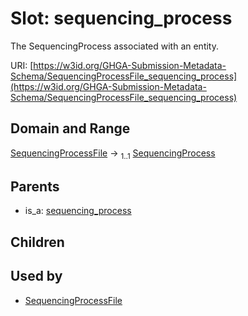 
# Slot: sequencing_process


The SequencingProcess associated with an entity.

URI: [https://w3id.org/GHGA-Submission-Metadata-Schema/SequencingProcessFile_sequencing_process](https://w3id.org/GHGA-Submission-Metadata-Schema/SequencingProcessFile_sequencing_process)


## Domain and Range

[SequencingProcessFile](SequencingProcessFile.md) &#8594;  <sub>1..1</sub> [SequencingProcess](SequencingProcess.md)

## Parents

 *  is_a: [sequencing_process](sequencing_process.md)

## Children


## Used by

 * [SequencingProcessFile](SequencingProcessFile.md)
